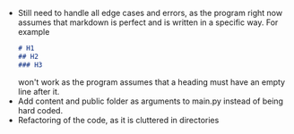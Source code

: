 - Still need to handle all edge cases and errors, as the program right now assumes that markdown is perfect and is written in a specific way.
For example 
    ```markdown
    # H1
    ## H2
    ### H3
    ```
    won't work as the program assumes that a heading must have an empty line after it.
- Add content and public folder as arguments to main.py instead of being hard coded.
- Refactoring of the code, as it is cluttered in directories
